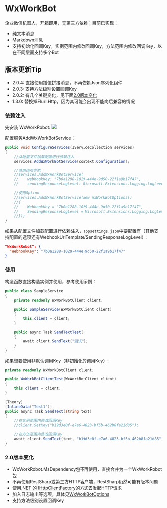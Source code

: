 # WxWorkBot


企业微信机器人，开箱即用，无第三方依赖；目前已实现：

 - 纯文本消息
 - Markdown消息
 - 支持初始化回调Key，实例范围内修改回调Key，方法范围内修改回调Key，以在不同层面支持多个Bot

## 版本更新Tip
 - 2.0.4: 直接使用插值拼接消息，不再依赖Json序列化组件
 - 2.0.3: 支持方法级别设置回调Key
 - 2.0.2: 有几个关键变化，见下面[2.0版本变化](#20版本变化)
 - 1.3.0: 替换掉Flurl.Http，因为其可能会出现不能向后兼容的情况

### 依赖注入
先安装 WxWorkRobot: [![](https://img.shields.io/nuget/v/WxWorkRobot.svg)](https://www.nuget.org/packages/WxWorkRobot)

配置服务AddWxWorkBotService：
```C#
public void ConfigureServices(IServiceCollection services)
{
    //从配置文件加载配置进行依赖注入
    services.AddWxWorkBotService(context.Configuration);

    //直接指定参数
    //services.AddWxWorkBotService(
    //    webhookKey: "7b0a1288-1029-444e-9d50-22f1a9b17f47",
    //    sendingResponseLogLevel: Microsoft.Extensions.Logging.LogLevel.Information);

    //使用Option
    //services.AddWxWorkBotService(new WxWorkBotOptions()
    //{
    //    WebhookKey = "7b0a1288-1029-444e-9d50-22f1a9b17f47",
    //    SendingResponseLogLevel = Microsoft.Extensions.Logging.LogLevel.Information,
    //});
}
```
如果从配置文件加载配置进行依赖注入，`appsettings.json`中要配置有（其他支持配置的选项还有WebhookUrlTemplate/SendingResponseLogLevel）：
``` Json
"WxWorkRobot": {
  "WebhookKey": "7b0a1288-1029-444e-9d50-22f1a9b17f47"
}
```

### 使用

构造函数直接构造实例并使用，参考使用示例：
```C#
public class SampleService
{
    private readonly WxWorkBotClient client;

    public SampleService(WxWorkBotClient client)
    {
        this.client = client;
    }

    public async Task SendTextTest()
    {
        await client.SendText("测试");
    }
}
```

如果想要使用非默认调用Key（非初始化的调用Key）:
``` C#
private readonly WxWorkBotClient client;

public WxWorkBotClientTest(WxWorkBotClient client)
{
    this.client = client;
}

[Theory]
[InlineData("Test1")]
public async Task SendText(string text)
{
    //在实例范围内修改回调Key
    //client.SetKey("b19d3e0f-e7a6-4823-bf5b-462b8fa21d85");

    //在方法范围内修改回调Key
    await client.SendText(text, "b19d3e0f-e7a6-4823-bf5b-462b8fa21d85");
}
```

### 2.0版本变化
- WxWorkRobot.MsDependency包不再使用，直接合并为一个WxWorkRobot包
- 不再使用RestSharp或第三方HTTP客户端，RestSharp仍然可能有版本问题
- 使用[.NET 的 IHttpClientFactory](https://learn.microsoft.com/zh-cn/dotnet/core/extensions/httpclient-factory)的方式去发起HTTP请求
- 加入日志输出等选项，具体见[WxWorkBotOptions](https://github.com/chaoyebugao/WxWorkBot/blob/main/WxWorkRobot/Options/WxWorkBotOptions.cs)
- 支持方法级别设置回调Key
